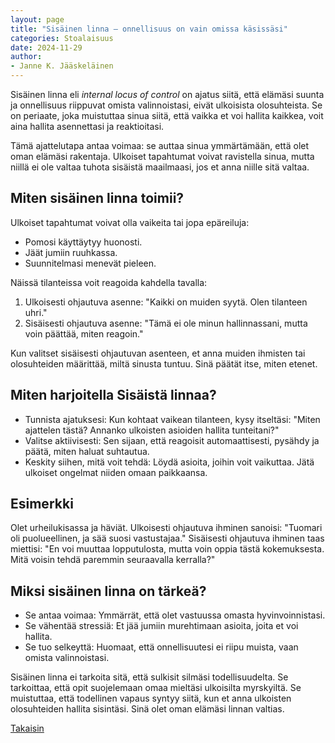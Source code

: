 ```yaml
---
layout: page
title: "Sisäinen linna – onnellisuus on vain omissa käsissäsi"
categories: Stoalaisuus
date: 2024-11-29
author:
- Janne K. Jääskeläinen
---
```

Sisäinen linna eli _internal locus of control_ on ajatus siitä, että elämäsi suunta ja onnellisuus riippuvat omista valinnoistasi, eivät ulkoisista olosuhteista. Se on periaate, joka muistuttaa sinua siitä, että vaikka et voi hallita kaikkea, voit aina hallita asennettasi ja reaktioitasi.

Tämä ajattelutapa antaa voimaa: se auttaa sinua ymmärtämään, että olet oman elämäsi rakentaja. Ulkoiset tapahtumat voivat ravistella sinua, mutta niillä ei ole valtaa tuhota sisäistä maailmaasi, jos et anna niille sitä valtaa.

## Miten sisäinen linna toimii?

Ulkoiset tapahtumat voivat olla vaikeita tai jopa epäreiluja:

* Pomosi käyttäytyy huonosti.
* Jäät jumiin ruuhkassa.
* Suunnitelmasi menevät pieleen.

Näissä tilanteissa voit reagoida kahdella tavalla:

1. Ulkoisesti ohjautuva asenne: "Kaikki on muiden syytä. Olen tilanteen uhri."
2. Sisäisesti ohjautuva asenne: "Tämä ei ole minun hallinnassani, mutta voin päättää, miten reagoin."

Kun valitset sisäisesti ohjautuvan asenteen, et anna muiden ihmisten tai olosuhteiden määrittää, miltä sinusta tuntuu. Sinä päätät itse, miten etenet.

## Miten harjoitella Sisäistä linnaa?

* Tunnista ajatuksesi: Kun kohtaat vaikean tilanteen, kysy itseltäsi: "Miten ajattelen tästä? Annanko ulkoisten asioiden hallita tunteitani?"
* Valitse aktiivisesti: Sen sijaan, että reagoisit automaattisesti, pysähdy ja päätä, miten haluat suhtautua.
* Keskity siihen, mitä voit tehdä: Löydä asioita, joihin voit vaikuttaa. Jätä ulkoiset ongelmat niiden omaan paikkaansa.

## Esimerkki

Olet urheilukisassa ja häviät. Ulkoisesti ohjautuva ihminen sanoisi: "Tuomari oli puolueellinen, ja sää suosi vastustajaa." Sisäisesti ohjautuva ihminen taas miettisi: "En voi muuttaa lopputulosta, mutta voin oppia tästä kokemuksesta. Mitä voisin tehdä paremmin seuraavalla kerralla?"

## Miksi sisäinen linna on tärkeä?

* Se antaa voimaa: Ymmärrät, että olet vastuussa omasta hyvinvoinnistasi.
* Se vähentää stressiä: Et jää jumiin murehtimaan asioita, joita et voi hallita.
* Se tuo selkeyttä: Huomaat, että onnellisuutesi ei riipu muista, vaan omista valinnoistasi.

Sisäinen linna ei tarkoita sitä, että sulkisit silmäsi todellisuudelta. Se tarkoittaa, että opit suojelemaan omaa mieltäsi ulkoisilta myrskyiltä. Se muistuttaa, että todellinen vapaus syntyy siitä, kun et anna ulkoisten olosuhteiden hallita sisintäsi. Sinä olet oman elämäsi linnan valtias.

[Takaisin](./tyokalupakki.html)
